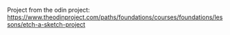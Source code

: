 Project from the odin project: https://www.theodinproject.com/paths/foundations/courses/foundations/lessons/etch-a-sketch-project
